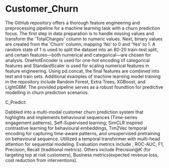 # Customer_Churn
The GitHub repository offers a thorough feature engineering and preprocessing pipeline for a machine learning task with a churn prediction focus. The first step in data preparation is to handle missing values and transform the 'TotalCharges' column to numeric values. Next, binary values are created from the 'Churn' column, mapping 'No' to 0 and 'Yes' to 1. A random state of 1 is used to split the dataset into an 80-20 train-test split, and certain features—both numerical and categorical—are chosen for analysis. OneHotEncoder is used for one-hot encoding of categorical features and StandardScaler is used for scaling numerical features in feature engineering. Using pd.concat, the final features are combined into test and train sets. Additional examples of machine learning model training in the repository include Random Forest, Extra Trees, XGBoost, and LightGBM. The provided pipeline serves as a robust foundtion for predictive modelling in churn prediction scenarios. 

C_Predict:

Dabbled into a multi-modal customer churn prediction system that highlights and implements behavioural sequences (Time-series engagement patterns), Self-Supervised learning; SimCLR inspired contrastive learning for behavioural embeddings, Tim2Vec temporal encoding for capturing time-aware patterns, and unsupervised pretraining on behavioural sequence.
Utillized a temporal transformer with multi-head attention for sequential modeling.
Evaluation metrics include ; ROC-AUC, F1, Precision, Recall (traditional metrics). Others include Precision@K (for targeting top at risk customers), Business metrics(expected revenue loss, cost reduction from interventions). 
